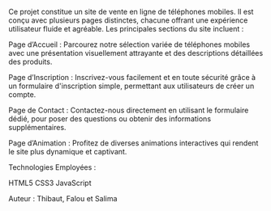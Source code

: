 Ce projet constitue un site de vente en ligne de téléphones mobiles. Il est conçu avec plusieurs pages distinctes, chacune offrant une expérience utilisateur fluide et agréable. Les principales sections du site incluent :

Page d’Accueil :
Parcourez notre sélection variée de téléphones mobiles avec une présentation visuellement attrayante et des descriptions détaillées des produits.


Page d’Inscription :
Inscrivez-vous facilement et en toute sécurité grâce à un formulaire d'inscription simple, permettant aux utilisateurs de créer un compte.


Page de Contact :
Contactez-nous directement en utilisant le formulaire dédié, pour poser des questions ou obtenir des informations supplémentaires.


Page d’Animation :
Profitez de diverses animations interactives qui rendent le site plus dynamique et captivant.


Technologies Employées :

HTML5
CSS3
JavaScript

Auteur :
Thibaut, Falou et Salima
